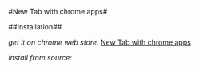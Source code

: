 #New Tab with chrome apps#

##Installation##

_get it on chrome web store:_
[New Tab with chrome apps](https://chrome.google.com/webstore/detail/new-tab-with-chrome-apps/ckcjokafpkoiijnflcpogblchhoieafj)

_install from source:_
